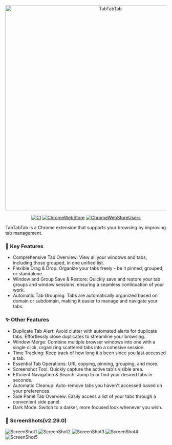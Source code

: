 <div align="center">
    <img alt="TabTabTab"
         src="./docs/header.png"
         width="640px" />
</div>

<div align="center">

[![CI][ci-badge]][ci-url]
[![ChromeWebStore][chrome-web-store-badge]][chrome-web-store-url]
[![ChromeWebStoreUsers][chrome-web-store-users-badge]][chrome-web-store-url]

[ci-badge]: https://github.com/okaryo/TabTabTab/actions/workflows/ci.yml/badge.svg
[ci-url]: https://github.com/okaryo/TabTabTab/actions/workflows/ci.yml
[chrome-web-store-badge]: https://img.shields.io/chrome-web-store/v/hfmnidllojimehmfjkclnadpebibhgoi
[chrome-web-store-url]: https://chrome.google.com/webstore/detail/tabtabtab-tab-manager/hfmnidllojimehmfjkclnadpebibhgoi
[chrome-web-store-users-badge]: https://img.shields.io/chrome-web-store/users/hfmnidllojimehmfjkclnadpebibhgoi

</div>

TabTabTab is a Chrome extension that supports your browsing by improving tab management.

### 🌟 Key Features

* Comprehensive Tab Overview: View all your windows and tabs, including those grouped, in one unified list.
* Flexible Drag & Drop: Organize your tabs freely - be it pinned, grouped, or standalone.
* Window and Group Save & Restore: Quickly save and restore your tab groups and window sessions, ensuring a seamless continuation of your work.
* Automatic Tab Grouping: Tabs are automatically organized based on domain or subdomain, making it easier to manage and navigate your tabs.

### ✨ Other Features

* Duplicate Tab Alert: Avoid clutter with automated alerts for duplicate tabs. Effortlessly close duplicates to streamline your browsing.
* Window Merge: Combine multiple browser windows into one with a single click, organizing scattered tabs into a cohesive session.
* Time Tracking: Keep track of how long it's been since you last accessed a tab.
* Essential Tab Operations: URL copying, pinning, grouping, and more.
* Screenshot Tool: Quickly capture the active tab's visible area.
* Efficient Navigation & Search: Jump to or find your desired tabs in seconds.
* Automatic Cleanup: Auto-remove tabs you haven't accessed based on your preferences.
* Side Panel Tab Overview: Easily access a list of your tabs through a convenient side panel.
* Dark Mode: Switch to a darker, more focused look whenever you wish.

### 👀 ScreenShots(v2.29.0)

![ScreenShot1](./docs/screenshot1.png)
![ScreenShot2](./docs/screenshot2.png)
![ScreenShot3](./docs/screenshot3.png)
![ScreenShot4](./docs/screenshot4.png)
![ScreenShot5](./docs/screenshot5.png)
